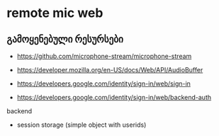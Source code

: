 # remote mic web


## გამოყენებული რესურსები

- https://github.com/microphone-stream/microphone-stream

- https://developer.mozilla.org/en-US/docs/Web/API/AudioBuffer



- https://developers.google.com/identity/sign-in/web/sign-in
- https://developers.google.com/identity/sign-in/web/backend-auth

backend
- session storage (simple object with userids)